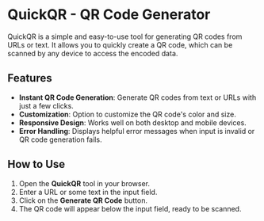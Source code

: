 # QuickQR - QR Code Generator

QuickQR is a simple and easy-to-use tool for generating QR codes from URLs or text. It allows you to quickly create a QR code, which can be scanned by any device to access the encoded data.

## Features

- **Instant QR Code Generation**: Generate QR codes from text or URLs with just a few clicks.
- **Customization**: Option to customize the QR code's color and size.
- **Responsive Design**: Works well on both desktop and mobile devices.
- **Error Handling**: Displays helpful error messages when input is invalid or QR code generation fails.

## How to Use

1. Open the **QuickQR** tool in your browser.
2. Enter a URL or some text in the input field.
3. Click on the **Generate QR Code** button.
4. The QR code will appear below the input field, ready to be scanned.
